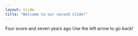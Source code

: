 ```yaml
---
layout: slide
title: "Welcome to our second slide!"
---
```

Four score and seven years ago
Use the left arrow to go back!
